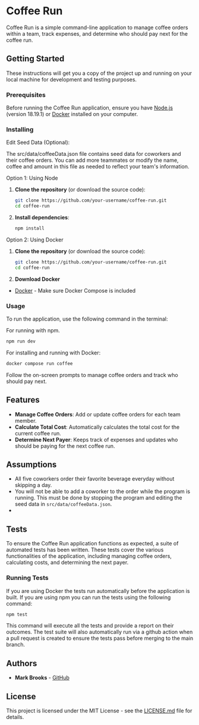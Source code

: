 # Coffee Run

Coffee Run is a simple command-line application to manage coffee orders within a team, track expenses, and determine who should pay next for the coffee run.

## Getting Started

These instructions will get you a copy of the project up and running on your local machine for development and testing purposes.

### Prerequisites

Before running the Coffee Run application, ensure you have [Node.js](https://nodejs.org/en/) (version 18.19.1) or [Docker](https://www.docker.com/get-started) installed on your computer.

### Installing

Edit Seed Data (Optional):

The src/data/coffeeData.json file contains seed data for coworkers and their coffee orders. You can add more teammates or modify the name, coffee and amount in this file as needed to reflect your team's information.

Option 1: Using Node
1. **Clone the repository** (or download the source code):

    ```bash
    git clone https://github.com/your-username/coffee-run.git
    cd coffee-run
    ```

2. **Install dependencies**:

    ```bash
    npm install
    ```

Option 2: Using Docker
1. **Clone the repository** (or download the source code):

    ```bash
    git clone https://github.com/your-username/coffee-run.git
    cd coffee-run
    ```

2. **Download Docker**
* [Docker](https://www.docker.com/get-started) - Make sure Docker Compose is included

### Usage

To run the application, use the following command in the terminal:

For running with npm.
```bash
npm run dev
```

For installing and running with Docker:

```bash
docker compose run coffee
```

Follow the on-screen prompts to manage coffee orders and track who should pay next.

## Features

- **Manage Coffee Orders**: Add or update coffee orders for each team member.
- **Calculate Total Cost**: Automatically calculates the total cost for the current coffee run.
- **Determine Next Payer**: Keeps track of expenses and updates who should be paying for the next coffee run.

## Assumptions
- All five coworkers order their favorite beverage everyday without skipping a day.
- You will not be able to add a coworker to the order while the program is running.  This must be done by stopping the program and editing the seed data in `src/data/coffeeData.json`.
-

## Tests

To ensure the Coffee Run application functions as expected, a suite of automated tests has been written. These tests cover the various functionalities of the application, including managing coffee orders, calculating costs, and determining the next payer.

### Running Tests

If you are using Docker the tests run automatically before the application is built.  If you are using npm you can run the tests using the following command:

```bash
npm test
```
This command will execute all the tests and provide a report on their outcomes. The test suite will also automatically run via a github action when a pull request is created to ensure the tests pass before merging to the main branch.

## Authors

- **Mark Brooks** - [GitHub](https://github.com/brooksmarka)

## License

This project is licensed under the MIT License - see the [LICENSE.md](LICENSE.md) file for details.
